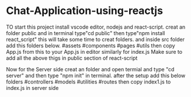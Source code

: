# Chat-Application-using-reactjs

TO start this project install vscode editor, nodejs and react-script.
creat an folder public and in terminal type"cd public" then type"npm install react_script"
this will take some time to creat folders.
and inside src folder add this folders below.
#assets
#components
#pages
#utils
then copy App.js from this to your App.js in editor
similarly for index.js
Make sure to add all the above thigs in public section of react-script

Now for the Server side creat an folder and open termial and type "cd server" and then type "npm init" in terminal.
after the setup
add this below folders
#controllers
#models
#utilities
#routes
then copy index1.js to index.js in server side

